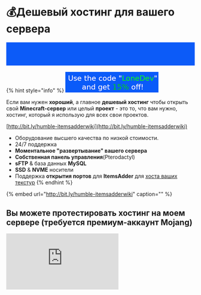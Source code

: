 # 💰Дешевый хостинг для вашего сервера

![](.gitbook/assets/mmica0s.gif)

{% hint style="info" %}
![](.gitbook/assets/immagine%20%2826%29.png)

Если вам нужен **хороший**, а главное **дешевый хостинг** чтобы открыть свой **Minecraft-сервер** или целый **проект** - это то, что вам нужно, хостинг, который я использую для всех свои проектов.

[http://bit.ly/humble-itemsadderwiki](http://bit.ly/humble-itemsadderwiki)

* Оборудование высшего качества по низкой стоимости.
* 24/7 поддержка
* **Моментальное "развертывание" вашего сервера**
* **Собственная панель управления**\(Pterodactyl\)
* **sFTP** & база данных **MySQL** 
* **SSD** & **NVME** носители
* Поддержка **открытия портов** для **ItemsAdder** для [хоста ваших текстур](plugin-usage/resourcepack-hosting/resourcepack-self-hosting.md)
{% endhint %}

{% embed url="http://bit.ly/humble-itemsadderwiki" caption="" %}

## Вы можете протестировать хостинг на моем сервере \(требуется премиум-аккаунт Mojang\)

![](http://www.matteodev.it/spigot/test_server_banner.php)

